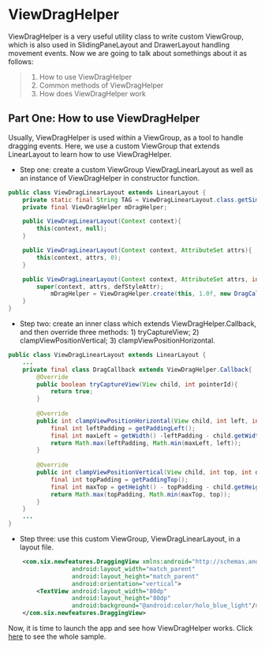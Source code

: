 ViewDragHelper
=========
ViewDragHelper is a very useful utility class to write custom ViewGroup, which is also used in SlidingPaneLayout and DrawerLayout handling movement events.
Now we are going to talk about somethings about it as follows:
> 1. How to use ViewDragHelper
> 2. Common methods of ViewDragHelper
> 3. How does ViewDragHelper work

Part One: How to use ViewDragHelper
-----
Usually, ViewDragHelper is used within a ViewGroup, as a tool to handle dragging events. Here, we use a custom ViewGroup that extends LinearLayout to learn how to use ViewDragHelper.

+ Step one: create a custom ViewGroup ViewDragLinearLayout as well as an instance of ViewDragHelper in constructor function.
```java
public class ViewDragLinearLayout extends LinearLayout {
    private static final String TAG = ViewDragLinearLayout.class.getSimpleName();
    private final ViewDragHelper mDragHelper;

    public ViewDragLinearLayout(Context context){
        this(context, null);
    }

    public ViewDragLinearLayout(Context context, AttributeSet attrs){
        this(context, attrs, 0);
    }

    public ViewDragLinearLayout(Context context, AttributeSet attrs, int defStyleAttr){
        super(context, attrs, defStyleAttr);
            mDragHelper = ViewDragHelper.create(this, 1.0f, new DragCallback());
    }
}
```
+ Step two: create an inner class which extends ViewDragHelper.Callback, and then override three methods: 1) tryCaptureView; 2) clampViewPositionVertical; 3) clampViewPositionHorizontal.
```java
public class ViewDragLinearLayout extends LinearLayout {
    ...
    private final class DragCallback extends ViewDragHelper.Callback{
        @Override
        public boolean tryCaptureView(View child, int pointerId){
            return true;
        }
        
        @Override
        public int clampViewPositionHorizontal(View child, int left, int dx) {
            final int leftPadding = getPaddingLeft();
            final int maxLeft = getWidth() -leftPadding - child.getWidth();
            return Math.max(leftPadding, Math.min(maxLeft, left));
        }
        
        @Override
        public int clampViewPositionVertical(View child, int top, int dy) {
            final int topPadding = getPaddingTop();
            final int maxTop = getHeight() - topPadding - child.getHeight();
            return Math.max(topPadding, Math.min(maxTop, top));
        }
    }
    ...
}
```
+ Step three: use this custom ViewGroup, ViewDragLinearLayout, in a layout file.
```xml
	<com.six.newfeatures.DraggingView xmlns:android="http://schemas.android.com/apk/res/android"
                  android:layout_width="match_parent"
                  android:layout_height="match_parent"
                  android:orientation="vertical">
    	<TextView android:layout_width="80dp"
    	          android:layout_height="80dp"
    	          android:background="@android:color/holo_blue_light"/>
    </com.six.newfeatures.DraggingView>
```

Now, it is time to launch the app and see how ViewDragHelper works. 
Click [here](https://github.com/hellenxu/new_features/blob/master/app/src/main/java/com/six/newfeatures/view/DraggingView.java) to see the whole sample.

